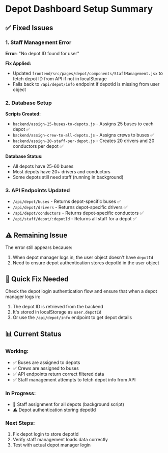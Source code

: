 # Depot Dashboard Setup Summary

## ✅ Fixed Issues

### 1. Staff Management Error
**Error:** "No depot ID found for user"

**Fix Applied:** 
- Updated `frontend/src/pages/depot/components/StaffManagement.jsx` to fetch depot ID from API if not in localStorage
- Falls back to `/api/depot/info` endpoint if depotId is missing from user object

### 2. Database Setup
**Scripts Created:**
- `backend/assign-25-buses-to-depots.js` - Assigns 25 buses to each depot ✅
- `backend/assign-crew-to-all-depots.js` - Assigns crews to buses ✅
- `backend/assign-20-staff-per-depot.js` - Creates 20 drivers and 20 conductors per depot ✅

**Database Status:**
- All depots have 25-60 buses
- Most depots have 20+ drivers and conductors
- Some depots still need staff (running in background)

### 3. API Endpoints Updated
- `/api/depot/buses` - Returns depot-specific buses ✅
- `/api/depot/drivers` - Returns depot-specific drivers ✅
- `/api/depot/conductors` - Returns depot-specific conductors ✅
- `/api/staff/depot/:depotId` - Returns all staff for a depot ✅

## ⚠️ Remaining Issue

The error still appears because:
1. When depot manager logs in, the user object doesn't have `depotId`
2. Need to ensure depot authentication stores depotId in the user object

## 🔧 Quick Fix Needed

Check the depot login authentication flow and ensure that when a depot manager logs in:
1. The depot ID is retrieved from the backend
2. It's stored in localStorage as `user.depotId`
3. Or use the `/api/depot/info` endpoint to get depot details

## 📊 Current Status

### Working:
- ✅ Buses are assigned to depots
- ✅ Crews are assigned to buses
- ✅ API endpoints return correct filtered data
- ✅ Staff management attempts to fetch depot info from API

### In Progress:
- 🔄 Staff assignment for all depots (background script)
- ⚠️ Depot authentication storing depotId

### Next Steps:
1. Fix depot login to store depotId
2. Verify staff management loads data correctly
3. Test with actual depot manager login


